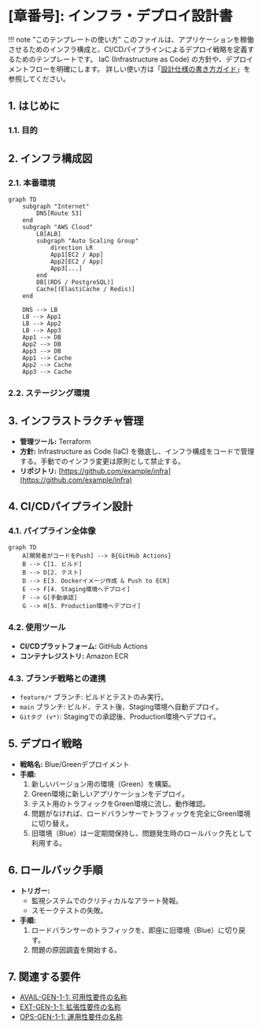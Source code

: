 # [章番号]: インフラ・デプロイ設計書

!!! note "このテンプレートの使い方"
このファイルは、アプリケーションを稼働させるためのインフラ構成と、CI/CDパイプラインによるデプロイ戦略を定義するためのテンプレートです。
IaC (Infrastructure as Code) の方針や、デプロイメントフローを明確にします。
詳しい使い方は「[設計仕様の書き方ガイド](ここにガイドへのパスを記述してください)」を参照してください。

## 1. はじめに

### 1.1. 目的

<!-- このドキュメントが定義するインフラとデプロイメント設計の目的を記述します。（例: 高可用性、スケーラビリティ、デプロイの自動化など） -->

## 2. インフラ構成図

<!-- 本番環境、ステージング環境などのインフラ構成を図で示します。クラウドプロバイダーのアーキテクチャ図の形式や、Mermaidを利用します。 -->

### 2.1. 本番環境

```mermaid
graph TD
    subgraph "Internet"
        DNS[Route 53]
    end
    subgraph "AWS Cloud"
        LB[ALB]
        subgraph "Auto Scaling Group"
            direction LR
            App1[EC2 / App]
            App2[EC2 / App]
            App3[...]
        end
        DB[(RDS / PostgreSQL)]
        Cache[(ElastiCache / Redis)]
    end

    DNS --> LB
    LB --> App1
    LB --> App2
    LB --> App3
    App1 --> DB
    App2 --> DB
    App3 --> DB
    App1 --> Cache
    App2 --> Cache
    App3 --> Cache
```

### 2.2. ステージング環境

<!-- 本番環境との差異などを記述します。 -->

## 3. インフラストラクチャ管理

<!-- インフラのプロビジョニングと管理方法についての方針を記述します。 -->

- **管理ツール:** Terraform
- **方針:** Infrastructure as Code (IaC) を徹底し、インフラ構成をコードで管理する。手動でのインフラ変更は原則として禁止する。
- **リポジトリ:** [https://github.com/example/infra](https://github.com/example/infra)

## 4. CI/CDパイプライン設計

<!-- コードのコミットから本番環境へのデプロイまでの、継続的インテグレーションと継続的デプロイメントのパイプラインを設計します。 -->

### 4.1. パイプライン全体像

```mermaid
graph TD
    A[開発者がコードをPush] --> B{GitHub Actions}
    B --> C[1. ビルド]
    B --> D[2. テスト]
    D --> E[3. Dockerイメージ作成 & Push to ECR]
    E --> F[4. Staging環境へデプロイ]
    F --> G[手動承認]
    G --> H[5. Production環境へデプロイ]
```

### 4.2. 使用ツール

- **CI/CDプラットフォーム:** GitHub Actions
- **コンテナレジストリ:** Amazon ECR

### 4.3. ブランチ戦略との連携

<!-- Gitのブランチ戦略とCI/CDパイプラインがどのように連携するかを記述します。 -->

- `feature/*` ブランチ: ビルドとテストのみ実行。
- `main` ブランチ: ビルド、テスト後、Staging環境へ自動デプロイ。
- `Gitタグ (v*)`: Stagingでの承認後、Production環境へデプロイ。

## 5. デプロイ戦略

<!-- 本番環境へのリリースを安全に行うための戦略を定義します。 -->

- **戦略名:** Blue/Greenデプロイメント
- **手順:**
  1. 新しいバージョン用の環境（Green）を構築。
  2. Green環境に新しいアプリケーションをデプロイ。
  3. テスト用のトラフィックをGreen環境に流し、動作確認。
  4. 問題がなければ、ロードバランサーでトラフィックを完全にGreen環境に切り替え。
  5. 旧環境（Blue）は一定期間保持し、問題発生時のロールバック先として利用する。

## 6. ロールバック手順

<!-- デプロイ後に問題が発生した場合の、切り戻し手順を定義します。 -->

- **トリガー:**
  - 監視システムでのクリティカルなアラート発報。
  - スモークテストの失敗。
- **手順:**
  1. ロードバランサーのトラフィックを、即座に旧環境（Blue）に切り戻す。
  2. 問題の原因調査を開始する。

## 7. 関連する要件

<!-- この設計の根拠となる要件IDへのリンクを記載します。 -->
<!-- 以下のリンクは例です。実際のファイルパスとセクションIDに更新してください。 -->

- [AVAIL-GEN-1-1: 可用性要件の名称](../[仕様書フォルダ]/01_システム仕様書テンプレート.md#AVAIL-GEN-1-1)
- [EXT-GEN-1-1: 拡張性要件の名称](../[仕様書フォルダ]/01_システム仕様書テンプレート.md#EXT-GEN-1-1)
- [OPS-GEN-1-1: 運用性要件の名称](../[仕様書フォルダ]/01_システム仕様書テンプレート.md#OPS-GEN-1-1)
